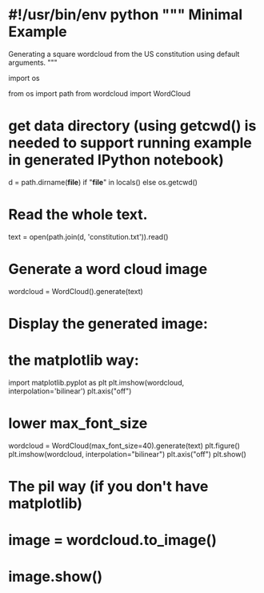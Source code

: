 #!/usr/bin/env python
"""
Minimal Example
===============
Generating a square wordcloud from the US constitution using default arguments.
"""

import os

from os import path
from wordcloud import WordCloud

# get data directory (using getcwd() is needed to support running example in generated IPython notebook)
d = path.dirname(__file__) if "__file__" in locals() else os.getcwd()

# Read the whole text.
text = open(path.join(d, 'constitution.txt')).read()

# Generate a word cloud image
wordcloud = WordCloud().generate(text)

# Display the generated image:
# the matplotlib way:
import matplotlib.pyplot as plt
plt.imshow(wordcloud, interpolation='bilinear')
plt.axis("off")

# lower max_font_size
wordcloud = WordCloud(max_font_size=40).generate(text)
plt.figure()
plt.imshow(wordcloud, interpolation="bilinear")
plt.axis("off")
plt.show()

# The pil way (if you don't have matplotlib)
# image = wordcloud.to_image()
# image.show()
